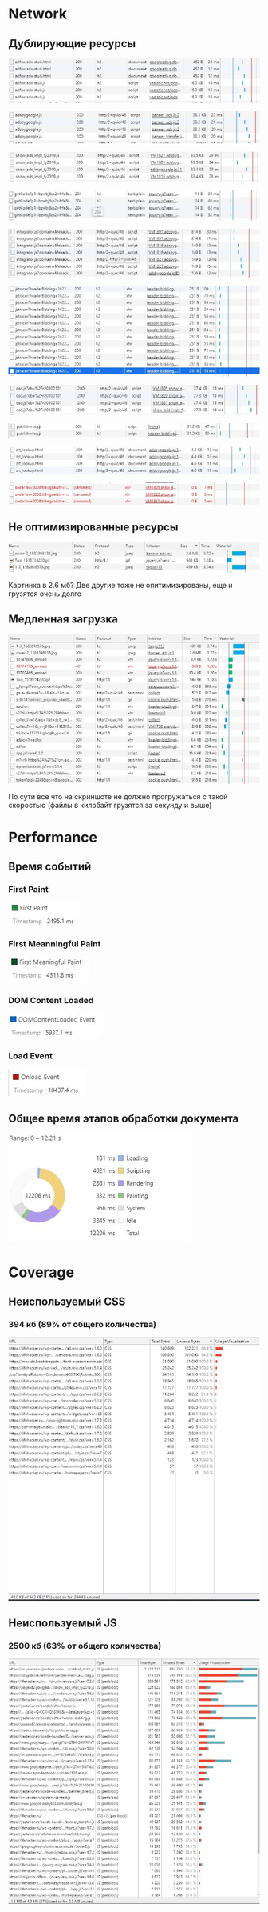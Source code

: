 # Network

## Дублирующие ресурсы

![Вот](/network/dublicates1.JPG)

![Вот](/network/dublicates2.JPG)

![Вот](/network/dublicates3.JPG)

![Вот](/network/dublicates4.JPG)

![Вот](/network/dublicates5.JPG)

![Вот](/network/dublicates6.JPG)

![Вот](/network/dublicates7.JPG)

![Вот](/network/dublicates8.JPG)

![Вот](/network/dublicates9.JPG)

![Вот](/network/dublicates10.JPG)

## Не оптимизированные ресурсы

![Большие по размеру картинки](/network/big_size_resources.JPG)

Картинка в 2.6 мб? Две другие тоже не опитимизированы, еще и грузятся очень долго

## Медленная загрузка

![Медленная загрузка](/network/slow_download_sorted.JPG)

По сути все что на скриншоте не должно прогружаться с такой скоростью (файлы в килобайт грузятся за секунду и выше)

# Performance

## Время событий

### First Paint 
![First Paint](/performance/first_paint.JPG)

### First Meanningful Paint 
![First Meanningful Paint ](/performance/FMP.JPG)

### DOM Content Loaded
![DOM Content Loaded](/performance/DCL.JPG)

### Load Event
![Load Event](/performance/ONLOAD.JPG)

## Общее время этапов обработки документа

![Summary](/performance/Summary.JPG)

# Coverage

## Неиспользуемый CSS

### 394 кб (89% от общего количества)
![Unused_CSS](/coverage/unused_css.JPG)

## Неиспользуемый JS

### 2500 кб (63% от общего количества)
![Unused_JS](/coverage/unused_js.JPG)
